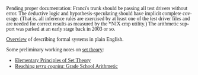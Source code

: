 <html>
<head>
	<meta http-equiv="content-type" content="text/html; charset=windows-1252"/>
	<title>Franci</title>
	<style type="text/css">
		@page { margin: 0.79in }
		p { margin-bottom: 0in; line-height: 100% }
		a:link { so-language: zxx }
        * {
            font-family: "Liberation Serif", serif
        }
	</style>
</head>
<body lang="en-US" dir="ltr">
<p>Pending proper documentation: Franci's trunk should be passing all test drivers without error.  The deductive logic and hypothesis-speculating should have implicit complete coverage.  (That is, all inference rules are exercised by at least one of the test driver files and are needed for correct
results as measured by the *NIX cmp utility.)  The arithmetic support was parked at an early stage back in 2003 or so.</p>
<p><a href="FormalSystems.html">Overview</a> of describing formal systems in plain English.</p>
<p>Some preliminary working notes on <a href="SubatomicPhysicsOfMath.html">set theory</a>:</p>
<ul>
	<li><a href="SubatomicPhysicsOfMath.html">Elementary Principles of Set Theory</a></li>
	<li><a href="SubatomicPhysicsOfMath_QuestForEquality.html">Reaching <i>terra cognita</i>: Grade School Arithmetic</a></li>
</ul>
</body>
</html>
